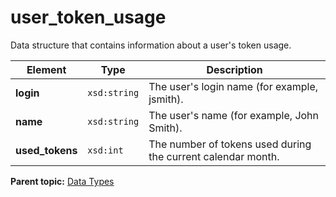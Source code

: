 # user_token_usage

Data structure that contains information about a user's token usage.

|Element|Type|Description|
|-------|----|-----------|
|**login** |`xsd:string` | The user's login name (for example, jsmith). |
|**name** |`xsd:string` | The user's name (for example, John Smith). |
|**used_tokens** |`xsd:int` | The number of tokens used during the current calendar month. |

**Parent topic:** [Data Types](../data_types/c_datatypes.md)

